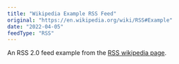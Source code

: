 ```yaml
---
title: "Wikipedia Example RSS Feed"
original: "https://en.wikipedia.org/wiki/RSS#Example"
date: "2022-04-05"
feedType: "RSS"
---
```


An RSS 2.0 feed example from the [RSS wikipedia page](https://en.wikipedia.org/wiki/RSS).
